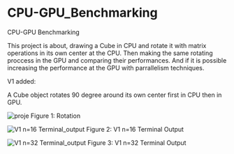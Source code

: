 # CPU-GPU_Benchmarking
CPU-GPU Benchmarking


This project is about, drawing a Cube in CPU and rotate it with matrix operations in its own center at the CPU. Then making the same rotating proccess in the GPU and comparing their performances. And if it is possible increasing the performance at the GPU with parrallelism techniques.


V1 added:

A Cube object rotates 90 degree around its own center first in CPU then in GPU. 


![proje](https://user-images.githubusercontent.com/81033171/147414905-8469aa9d-9941-4195-b722-0c6b72154763.png)
Figure 1: Rotation

![V1 n=16 Terminal_output ](https://user-images.githubusercontent.com/81033171/147414896-c3653497-58e3-4a3b-86b7-2d292b8351ae.png)
Figure 2: V1 n=16 Terminal Output

![V1 n=32 Terminal_output ](https://user-images.githubusercontent.com/81033171/147414897-9b170571-3b75-4dd7-99e9-0951496a79b3.png)
Figure 3: V1 n=32 Terminal Output


